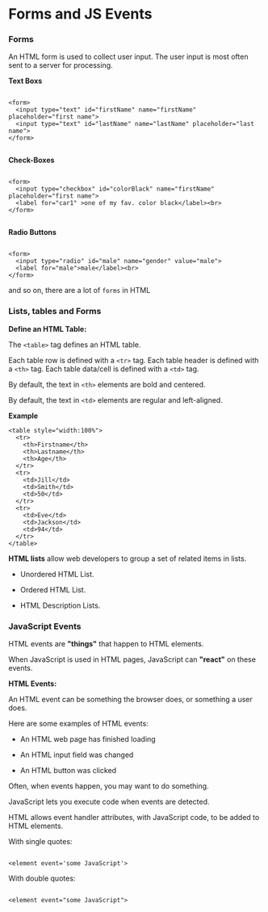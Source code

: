 # Forms and JS Events

### Forms

An HTML form is used to collect user input. The user input is most often sent to a server for processing.


**Text Boxs**

```

<form>
  <input type="text" id="firstName" name="firstName" placeholder="first name">
  <input type="text" id="lastName" name="lastName" placeholder="last name">
</form>


```

**Check-Boxes**

```

<form>
  <input type="checkbox" id="colorBlack" name="firstName" placeholder="first name">
  <label for="car1" >one of my fav. color black</label><br>
</form>


```

**Radio Buttons**

```

<form>
  <input type="radio" id="male" name="gender" value="male">
  <label for="male">male</label><br>
</form>

```

and so on, there are a lot of `forms` in HTML



### Lists, tables and Forms

**Define an HTML Table:**


The `<table>` tag defines an HTML table.

Each table row is defined with a `<tr>` tag. Each table header is defined with a `<th>` tag. Each table data/cell is defined with a `<td>` tag.

By default, the text in `<th>` elements are bold and centered.

By default, the text in `<td>` elements are regular and left-aligned.


**Example**

```
<table style="width:100%">
  <tr>
    <th>Firstname</th>
    <th>Lastname</th>
    <th>Age</th>
  </tr>
  <tr>
    <td>Jill</td>
    <td>Smith</td>
    <td>50</td>
  </tr>
  <tr>
    <td>Eve</td>
    <td>Jackson</td>
    <td>94</td>
  </tr>
</table>

```


**HTML lists** allow web developers to group a set of related items in lists.


* Unordered HTML List.

* Ordered HTML List.

* HTML Description Lists.



### JavaScript Events

HTML events are **"things"** that happen to HTML elements.

When JavaScript is used in HTML pages, JavaScript can **"react"** on these events.

**HTML Events:**

An HTML event can be something the browser does, or something a user does.

Here are some examples of HTML events:

* An HTML web page has finished loading

* An HTML input field was changed

* An HTML button was clicked

Often, when events happen, you may want to do something.

JavaScript lets you execute code when events are detected.

HTML allows event handler attributes, with JavaScript code, to be added to HTML elements.

With single quotes:

```

<element event='some JavaScript'>

```

With double quotes:

```

<element event="some JavaScript">

```



